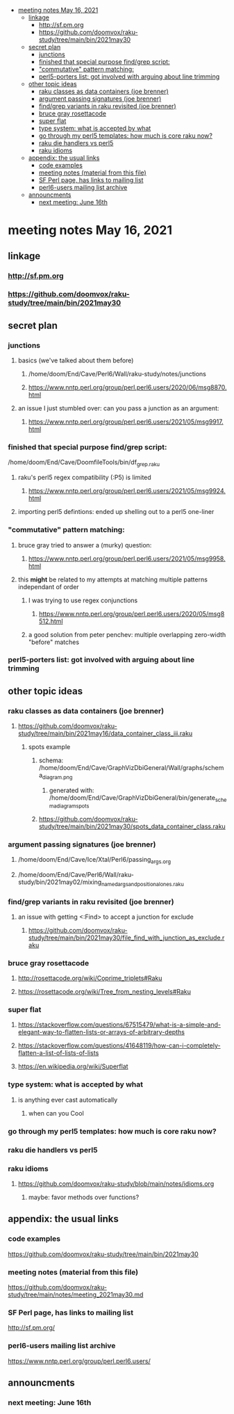 - [meeting notes May 16, 2021](#orgf7c6e60)
  - [linkage](#org5ec3a9c)
    - [<http://sf.pm.org>](#org851f358)
    - [<https://github.com/doomvox/raku-study/tree/main/bin/2021may30>](#org1a1492f)
  - [secret plan](#org4612257)
    - [junctions](#org4cd31b9)
    - [finished that special purpose find/grep script:](#orga4024b5)
    - ["commutative" pattern matching:](#org8cf393a)
    - [perl5-porters list: got involved with arguing about line trimming](#org7e0a9ba)
  - [other topic ideas](#orgbc13815)
    - [raku classes as data containers (joe brenner)](#orgefbbb0b)
    - [argument passing signatures (joe brenner)](#org2d6f5ef)
    - [find/grep variants in raku revisited (joe brenner)](#orgc9aaeeb)
    - [bruce gray rosettacode](#org88e60e3)
    - [super flat](#org8ebeb0b)
    - [type system: what is accepted by what](#orgea6b9bd)
    - [go through my perl5 templates: how much is core raku now?](#org68365ae)
    - [raku die handlers vs perl5](#org35c679b)
    - [raku idioms](#org9e13371)
  - [appendix: the usual links](#org120d74d)
    - [code examples](#orgbd00f3d)
    - [meeting notes (material from this file)](#org9c09c0b)
    - [SF Perl page, has links to mailing list](#org2267a38)
    - [perl6-users mailing list archive](#orge2b9f70)
  - [announcments](#org1598a98)
    - [next meeting: June 16th](#orgccc9494)


<a id="orgf7c6e60"></a>

# meeting notes May 16, 2021


<a id="org5ec3a9c"></a>

## linkage


<a id="org851f358"></a>

### <http://sf.pm.org>


<a id="org1a1492f"></a>

### <https://github.com/doomvox/raku-study/tree/main/bin/2021may30>


<a id="org4612257"></a>

## secret plan


<a id="org4cd31b9"></a>

### junctions

1.  basics (we've talked about them before)

    1.  /home/doom/End/Cave/Perl6/Wall/raku-study/notes/junctions
    
    2.  <https://www.nntp.perl.org/group/perl.perl6.users/2020/06/msg8870.html>

2.  an issue I just stumbled over: can you pass a junction as an argument:

    1.  <https://www.nntp.perl.org/group/perl.perl6.users/2021/05/msg9917.html>


<a id="orga4024b5"></a>

### finished that special purpose find/grep script:

/home/doom/End/Cave/DoomfileTools/bin/df<sub>grep.raku</sub>

1.  raku's perl5 regex compatibility (:P5) is limited

    1.  <https://www.nntp.perl.org/group/perl.perl6.users/2021/05/msg9924.html>

2.  importing perl5 defintions: ended up shelling out to a perl5 one-liner


<a id="org8cf393a"></a>

### "commutative" pattern matching:

1.  bruce gray tried to answer a (murky) question:

    1.  <https://www.nntp.perl.org/group/perl.perl6.users/2021/05/msg9958.html>

2.  this **might** be related to my attempts at matching multiple patterns independant of order

    1.  I was trying to use regex conjunctions
    
        1.  <https://www.nntp.perl.org/group/perl.perl6.users/2020/05/msg8512.html>
    
    2.  a good solution from peter penchev: multiple overlapping zero-width "before" matches


<a id="org7e0a9ba"></a>

### perl5-porters list: got involved with arguing about line trimming


<a id="orgbc13815"></a>

## other topic ideas


<a id="orgefbbb0b"></a>

### raku classes as data containers (joe brenner)

1.  <https://github.com/doomvox/raku-study/tree/main/bin/2021may16/data_container_class_iii.raku>

    1.  spots example
    
        1.  schema: /home/doom/End/Cave/GraphVizDbiGeneral/Wall/graphs/schema<sub>diagram.png</sub>
        
            1.  generated with: /home/doom/End/Cave/GraphVizDbiGeneral/bin/generate<sub>schema</sub><sub>diagram</sub><sub>spots</sub>
        
        2.  <https://github.com/doomvox/raku-study/tree/main/bin/2021may30/spots_data_container_class.raku>


<a id="org2d6f5ef"></a>

### argument passing signatures (joe brenner)

1.  /home/doom/End/Cave/Ice/Xtal/Perl6/passing<sub>args.org</sub>

2.  /home/doom/End/Cave/Perl6/Wall/raku-study/bin/2021may02/mixing<sub>named</sub><sub>args</sub><sub>and</sub><sub>positional</sub><sub>ones.raku</sub>


<a id="orgc9aaeeb"></a>

### find/grep variants in raku revisited (joe brenner)

1.  an issue with getting <:Find> to accept a junction for exclude

    1.  <https://github.com/doomvox/raku-study/tree/main/bin/2021may30/file_find_with_junction_as_exclude.raku>


<a id="org88e60e3"></a>

### bruce gray rosettacode

1.  <http://rosettacode.org/wiki/Coprime_triplets#Raku>

2.  <https://rosettacode.org/wiki/Tree_from_nesting_levels#Raku>


<a id="org8ebeb0b"></a>

### super flat

1.  <https://stackoverflow.com/questions/67515479/what-is-a-simple-and-elegant-way-to-flatten-lists-or-arrays-of-arbitrary-depths>

2.  <https://stackoverflow.com/questions/41648119/how-can-i-completely-flatten-a-list-of-lists-of-lists>

3.  <https://en.wikipedia.org/wiki/Superflat>


<a id="orgea6b9bd"></a>

### type system: what is accepted by what

1.  is anything ever cast automatically

    1.  when can you Cool


<a id="org68365ae"></a>

### go through my perl5 templates: how much is core raku now?


<a id="org35c679b"></a>

### raku die handlers vs perl5


<a id="org9e13371"></a>

### raku idioms

1.  <https://github.com/doomvox/raku-study/blob/main/notes/idioms.org>

    1.  maybe: favor methods over functions?


<a id="org120d74d"></a>

## appendix: the usual links


<a id="orgbd00f3d"></a>

### code examples

<https://github.com/doomvox/raku-study/tree/main/bin/2021may30>


<a id="org9c09c0b"></a>

### meeting notes (material from this file)

<https://github.com/doomvox/raku-study/tree/main/notes/meeting_2021may30.md>


<a id="org2267a38"></a>

### SF Perl page, has links to mailing list

<http://sf.pm.org/>


<a id="orge2b9f70"></a>

### perl6-users mailing list archive

<https://www.nntp.perl.org/group/perl.perl6.users/>


<a id="org1598a98"></a>

## announcments


<a id="orgccc9494"></a>

### next meeting: June 16th
